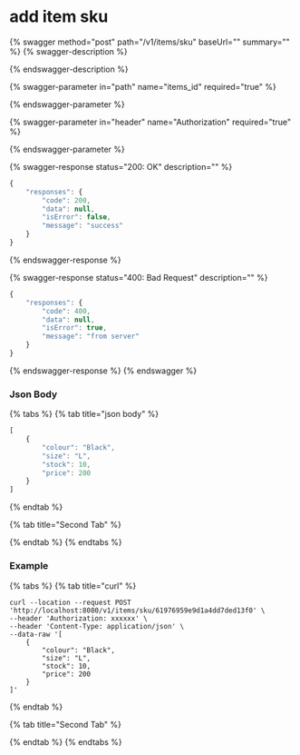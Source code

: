# add item sku

{% swagger method="post" path="/v1/items/sku" baseUrl="" summary="" %}
{% swagger-description %}

{% endswagger-description %}

{% swagger-parameter in="path" name="items_id" required="true" %}

{% endswagger-parameter %}

{% swagger-parameter in="header" name="Authorization" required="true" %}

{% endswagger-parameter %}

{% swagger-response status="200: OK" description="" %}
```javascript
{
    "responses": {
        "code": 200,
        "data": null,
        "isError": false,
        "message": "success"
    }
}
```
{% endswagger-response %}

{% swagger-response status="400: Bad Request" description="" %}
```javascript
{
    "responses": {
        "code": 400,
        "data": null,
        "isError": true,
        "message": "from server"
    }
}
```
{% endswagger-response %}
{% endswagger %}

### Json Body

{% tabs %}
{% tab title="json body" %}
```javascript
[
    {
        "colour": "Black",
        "size": "L",
        "stock": 10,
        "price": 200
    }
]
```
{% endtab %}

{% tab title="Second Tab" %}

{% endtab %}
{% endtabs %}

### Example

{% tabs %}
{% tab title="curl" %}
```
curl --location --request POST 'http://localhost:8080/v1/items/sku/61976959e9d1a4dd7ded13f0' \
--header 'Authorization: xxxxxx' \
--header 'Content-Type: application/json' \
--data-raw '[
    {
        "colour": "Black",
        "size": "L",
        "stock": 10,
        "price": 200
    }
]'
```
{% endtab %}

{% tab title="Second Tab" %}

{% endtab %}
{% endtabs %}
